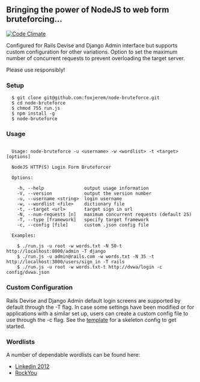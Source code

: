## Bringing the power of NodeJS to web form bruteforcing...

[![Code Climate](https://codeclimate.com/github/foxjerem/node-bruteforce/badges/gpa.svg)](https://codeclimate.com/github/foxjerem/node-bruteforce)

Configured for Rails Devise and Django Admin interface but supports custom configuration for other variations. Option to set the maximum number of concurrent requests to prevent overloading the target server.

Please use responsibly!

### Setup

```shell
  $ git clone git@github.com:foxjerem/node-bruteforce.git
  $ cd node-bruteforce
  $ chmod 755 run.js
  $ npm install -g
  $ node-bruteforce
```

### Usage

```shell

  Usage: node-bruteforce -u <username> -w <wordlist> -t <target> [options]

  NodeJS HTTP(S) Login Form Bruteforcer

  Options:

    -h, --help               output usage information
    -V, --version            output the version number
    -u, --username <string>  login username
    -w, --wordlist <file>    dictionary file
    -t, --target <url>       target sign in url
    -N, --num-requests [n]   maximum concurrent requests (default 25)
    -T, --type [framework]   specify target framework
    -c, --config [file]      custom .json config file

  Examples:

    $ ./run.js -u root -w words.txt -N 50-t http://localhost:8000/admin -T django
    $ ./run.js -u admin@rails.com -w words.txt -N 35 -t http://localhost:3000/users/sign_in -T rails
    $ ./run.js -u root -w words.txt-t http://dvwa/login -c config/dvwa.json

```

### Custom Configuration

Rails Devise and Django Admin default login screens are supported by default through the -T flag. In case some settings have been modified or for applications with a similar set up, users can create a custom config file to use through the -c flag. See the [template](https://github.com/foxjerem/node-bruteforce/blob/master/config/custom/template.json) for a skeleton config to get started.

### Wordlists

A number of dependable wordlists can be found here:

+ [Linkedin 2012](http://www.adeptus-mechanicus.com/codex/hashpass/hashpass.php)
+ [RockYou](https://wiki.skullsecurity.org/Passwords)

